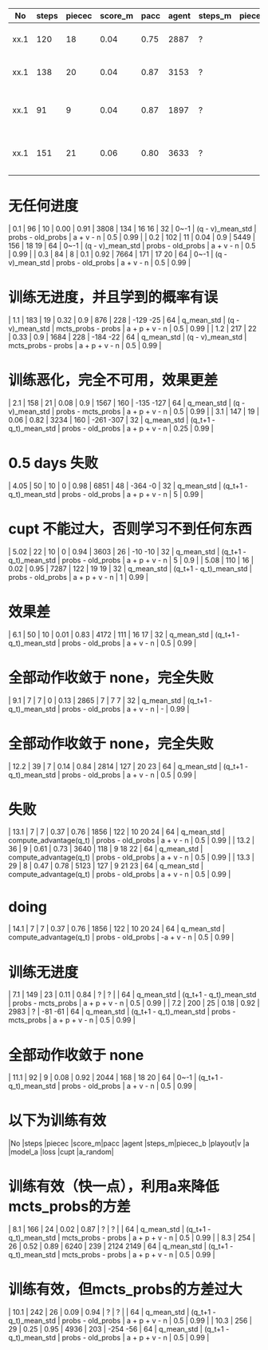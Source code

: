 |No     |steps  |piecec |score_m|pacc   |agent  |steps_m|piecec_b   |playout|v           |a                       |model_a             |loss           |cupt   |a_random|
| ----- | ----- | ----- | ----- | ----- | ----- | ----- | -----     | ----- | -----      | -----                  | -----              | -----         | ----- | -----  | 
| xx.1  | 120   | 18    | 0.04  | 0.75  | 2887  | ?     |           | 32    | q_mean_std | (q_t+1 - q_t)_mean_std | probs - old_probs  | a + v - n     | 0.25  | 0.99   |
| xx.1  | 138   | 20    | 0.04  | 0.87  | 3153  | ?     |           | 32    | q_mean_std | (q_t+1 - q_t)_mean_std | probs - mcts_probs | a + v - n     | 0.25  | 0.99   |
| xx.1  | 91    | 9     | 0.04  | 0.87  | 1897  | ?     |           | 32    | q_mean_std | (q_t+1 - q_t)_mean_std | old_probs - probs  | a + p + v - n | 0.25  | 0.99   |
| xx.1  | 151   | 21    | 0.06  | 0.80  | 3633  | ?     |           | 32    | q_mean_std | (q_t+1 - q_t)_mean_std | probs - old_probs  | a + p + v - n | 0.25  | 0.99   |

# 无任何进度
| 0.1  | 96     | 10    | 0.00  | 0.91  | 3808  | 134   | 16    16  | 32    | 0~-1       | (q - v)_mean_std       | probs - old_probs  | a + v - n     | 0.5   | 0.99   |
| 0.2  | 102    | 11    | 0.04  | 0.9   | 5449  | 156   | 18    19  | 64    | 0~-1       | (q - v)_mean_std       | probs - old_probs  | a + v - n     | 0.5   | 0.99   |
| 0.3  | 84     | 8     | 0.1   | 0.92  | 7664  | 171   | 17    20  | 64    | 0~-1       | (q - v)_mean_std       | probs - old_probs  | a + v - n     | 0.5   | 0.99   |

# 训练无进度，并且学到的概率有误
| 1.1   | 183   | 19    | 0.32  | 0.9   | 876   | 228   | -129 -25  | 64    | q_mean_std | (q - v)_mean_std       | mcts_probs - probs | a + p + v - n | 0.5   | 0.99   |
| 1.2   | 217   | 22    | 0.33  | 0.9   | 1684  | 228   | -184 -22  | 64    | q_mean_std | (q - v)_mean_std       | mcts_probs - probs | a + p + v - n | 0.5   | 0.99   |

# 训练恶化，完全不可用，效果更差
| 2.1   | 158   | 21    | 0.08  | 0.9   | 1567  | 160   | -135 -127 | 64    | q_mean_std | (q - v)_mean_std       | probs - mcts_probs | a + p + v - n | 0.5   | 0.99   |
| 3.1   | 147   | 19    | 0.06  | 0.82  | 3234  | 160   | -261 -307 | 32    | q_mean_std | (q_t+1 - q_t)_mean_std | probs - old_probs  | a + p + v - n | 0.25  | 0.99   |

# 0.5 days 失败
| 4.05  | 50    | 10    | 0     | 0.98  | 6851  | 48    | -364 -0   | 32    | q_mean_std | (q_t+1 - q_t)_mean_std | probs - old_probs  | a + p + v - n | 5     | 0.99   |

# cupt 不能过大，否则学习不到任何东西
| 5.02  | 22    | 10    | 0     | 0.94  | 3603  | 26    | -10 -10   | 32    | q_mean_std | (q_t+1 - q_t)_mean_std | probs - old_probs  | a + p + v - n | 5     | 0.9    |
| 5.08  | 110   | 16    | 0.02  | 0.95  | 7287  | 122   | 19   19   | 32    | q_mean_std | (q_t+1 - q_t)_mean_std | probs - old_probs  | a + p + v - n | 1     | 0.99   |

# 效果差
| 6.1   | 50    | 10    | 0.01  | 0.83  | 4172  | 111   | 16   17   | 32    | q_mean_std | (q_t+1 - q_t)_mean_std | probs - old_probs  | a + v - n     | 0.5   | 0.99   |
# 全部动作收敛于 none，完全失败
| 9.1   | 7     | 7     | 0     | 0.13  | 2865  | 7     | 7    7    | 32    | q_mean_std | (q_t+1 - q_t)_mean_std | probs - old_probs  | a + v - n     | -     | 0.99   |
# 全部动作收敛于 none，完全失败
| 12.2  | 39    | 7     | 0.14  | 0.84  | 2814  | 127   | 20    23  | 64    | q_mean_std | (q_t+1 - q_t)_mean_std | probs - old_probs  | a + v - n     | 0.5   | 0.99   |

# 失败
| 13.1  | 7     | 7     | 0.37  | 0.76  | 1856  | 122   | 10 20 24  | 64    | q_mean_std | compute_advantage(q_t) | probs - old_probs  | a + v - n     | 0.5   | 0.99   |
| 13.2  | 36    | 9     | 0.61  | 0.73  | 3640  | 118   | 9  18 22  | 64    | q_mean_std | compute_advantage(q_t) | probs - old_probs  | a + v - n     | 0.5   | 0.99   |
| 13.3  | 29    | 8     | 0.47  | 0.78  | 5123  | 127   | 9  21 23  | 64    | q_mean_std | compute_advantage(q_t) | probs - old_probs  | a + v - n     | 0.5   | 0.99   |

# doing
| 14.1  | 7     | 7     | 0.37  | 0.76  | 1856  | 122   | 10 20 24  | 64    | q_mean_std | compute_advantage(q_t) | probs - old_probs  | -a + v - n    | 0.5   | 0.99   |


# 训练无进度
| 7.1   | 149   | 23    | 0.11  | 0.84  | ?     | ?     |           | 64    | q_mean_std | (q_t+1 - q_t)_mean_std | probs - mcts_probs | a + p + v - n | 0.5   | 0.99   |
| 7.2   | 200   | 25    | 0.18  | 0.92  | 2983  | ?     | -81 -61   | 64    | q_mean_std | (q_t+1 - q_t)_mean_std | probs - mcts_probs | a + p + v - n | 0.5   | 0.99   |

# 全部动作收敛于 none
| 11.1  | 92    | 9     | 0.08  | 0.92  | 2044  | 168   | 18    20  | 64    | 0~-1       | (q_t+1 - q_t)_mean_std | probs - old_probs  | a + v - n     | 0.5   | 0.99   |


# 以下为训练有效
|No     |steps  |piecec |score_m|pacc   |agent  |steps_m|piecec_b   |playout|v           |a                       |model_a             |loss           |cupt   |a_random|
# 训练有效（快一点），利用a来降低mcts_probs的方差
| 8.1   | 166   | 24    | 0.02  | 0.87  | ?     | ?     |           | 64    | q_mean_std | (q_t+1 - q_t)_mean_std | mcts_probs - probs | a + p + v - n | 0.5   | 0.99   |
| 8.3   | 254   | 26    | 0.52  | 0.89  | 6240  | 239   | 2124 2149 | 64    | q_mean_std | (q_t+1 - q_t)_mean_std | mcts_probs - probs | a + p + v - n | 0.5   | 0.99   |

# 训练有效，但mcts_probs的方差过大
| 10.1  | 242   | 26    | 0.09  | 0.94  | ?     | ?     |           | 64    | q_mean_std | (q_t+1 - q_t)_mean_std | probs - old_probs  | a + p + v - n | 0.5   | 0.99   |
| 10.3  | 256   | 29    | 0.25  | 0.95  | 4936  | 203   | -254 -56  | 64    | q_mean_std | (q_t+1 - q_t)_mean_std | probs - old_probs  | a + p + v - n | 0.5   | 0.99   |

















